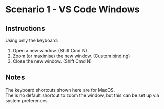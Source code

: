 # Scenario 1 - VS Code Windows

## Instructions

Using only the keyboard:

1. Open a new window. (Shift Cmd N)
2. Zoom (or maximise) the new window. (Custom binding)
3. Close the new window. (Shift Cmd N)

## Notes

The keyboard shortcuts shown here are for MacOS.  
The is no default shortcut to zoom the window, but this can be set up via system preferences.  

